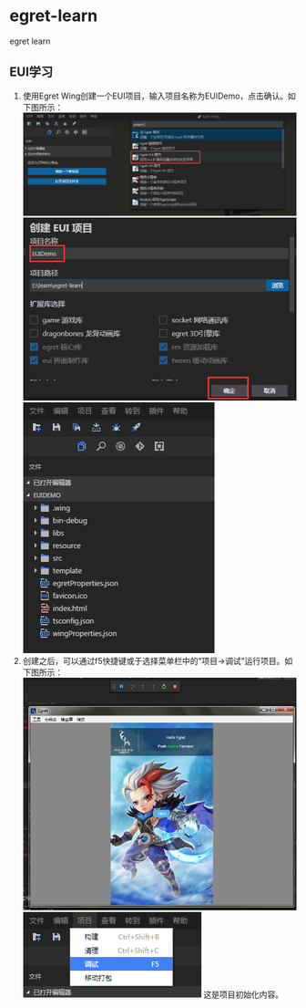 # egret-learn
egret learn

## EUI学习
1. 使用Egret Wing创建一个EUI项目，输入项目名称为EUIDemo，点击确认。如下图所示：
![创建EUI项目 1](images/eui-learn-1.png)
![创建EUI项目 2](images/eui-learn-2.png)
![创建EUI项目 3](images/eui-learn-3.png)
2. 创建之后，可以通过f5快捷键或于选择菜单栏中的“项目->调试”运行项目。如下图所示：
![创建EUI项目 4](images/eui-learn-4.png)
![创建EUI项目 5](images/eui-learn-5.png)
这是项目初始化内容。
